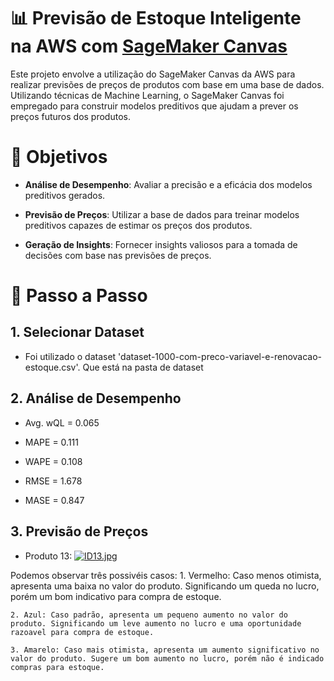 # 📊 Previsão de Estoque Inteligente na AWS com [SageMaker Canvas](https://aws.amazon.com/pt/sagemaker/canvas/)

Este projeto envolve a utilização do SageMaker Canvas da AWS para realizar previsões de preços de produtos com base em uma base de dados. Utilizando técnicas de Machine Learning, o SageMaker Canvas foi empregado para construir modelos preditivos que ajudam a prever os preços futuros dos produtos.

# 🎯 Objetivos

- **Análise de Desempenho**: Avaliar a precisão e a eficácia dos modelos preditivos gerados.

- **Previsão de Preços**: Utilizar a base de dados para treinar modelos preditivos capazes de estimar os preços dos produtos.

- **Geração de Insights**: Fornecer insights valiosos para a tomada de decisões com base nas previsões de preços.

# 🚀 Passo a Passo

## 1. Selecionar Dataset

-   Foi utilizado o dataset 'dataset-1000-com-preco-variavel-e-renovacao-estoque.csv'. Que está na pasta de dataset

## 2. Análise de Desempenho

- Avg. wQL = 0.065

- MAPE = 0.111

- WAPE = 0.108

- RMSE = 1.678

- MASE = 0.847

## 3. Previsão de Preços

- Produto 13:
[![ID13.jpg](https://i.postimg.cc/cHdPZT5y/ID13.jpg)](https://postimg.cc/7CQKn1km)

Podemos observar três possivéis casos:
    1. Vermelho: Caso menos otimista, apresenta uma baixa no valor do produto. Significando um queda no lucro, porém um bom indicativo para compra de estoque.

    2. Azul: Caso padrão, apresenta um pequeno aumento no valor do produto. Significando um leve aumento no lucro e uma oportunidade razoavel para compra de estoque.

    3. Amarelo: Caso mais otimista, apresenta um aumento significativo no valor do produto. Sugere um bom aumento no lucro, porém não é indicado compras para estoque.
